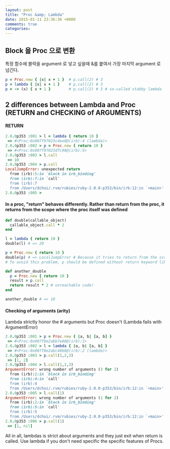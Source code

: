 ```yaml
---
layout: post
title: "Proc &amp; Lambda"
date: 2015-01-11 23:36:36 +0000
comments: true
categories:
---
```


<h2>Block 을 Proc 으로 변환</h2>
특정 함수에 블락을 argument 로 넣고 싶을때 &를 붙여서 가장 마지막 argument 로 넘긴다.

```ruby
p = Proc.new { |x| x + 1 }  # p.call(2) # 3
p = lambda { |x| x + 1 }    # p.call(2) # 3
p = -> (x) { x + 1 }        # p.call(2) # 3 # so-called stabby lambda
```

<h2> 2 differences between Lambda and Proc (RETURN and CHECKING of ARGUMENTS) </h2>

<h4> RETURN </h4>

```ruby
2.0.0p353 :001 > l = lambda { return 10 }
 => #<Proc:0x007f97023c4ee8@(irb):4 (lambda)>
2.0.0p353 :002 > p = Proc.new { return 10 }
 => #<Proc:0x007f97023dfc98@(irb):5>
2.0.0p353 :003 > l.call
 => 10
2.0.0p353 :004 > p.call
LocalJumpError: unexpected return
  from (irb):5:in `block in irb_binding'
  from (irb):7:in `call'
  from (irb):7
  from /Users/dchoi/.rvm/rubies/ruby-2.0.0-p353/bin/irb:12:in `<main>'
2.0.0p353 :005 >
```

<h4>In a proc,  "return" behaves differently. Rather than return from the proc, it returns from the scope where the proc itself was defined</h4>

```ruby
def double(callable_object)
  callable_object.call * 2
end

l = lambda { return 10 }
double(l) # => 20

p = Proc.new { return 10 }
double(p) # => LocalJumpError # Because it tries to return from the scope where p is defined but you can't return from the top-level scope.
# To avoid this problem, p should be defined without return keyword like "p = Proc.new { 10 }"
```

```ruby
def another_double
  p = Proc.new { return 10 }
  result = p.call
  return result * 2 # unreachable code!
end

another_double # => 10
```


<h4> Checking of arguments (arity) </h4>

Lambda strictly honor the # arguments but Proc doesn't (Lambda fails with ArgumentError)

```ruby
2.0.0p353 :001 > p = Proc.new { |a, b| [a, b] }
 => #<Proc:0x007f8e2abb7e88@(irb):1>
2.0.0p353 :002 > l = lambda { |a, b| [a, b] }
 => #<Proc:0x007f8e2abc48b8@(irb):2 (lambda)>
2.0.0p353 :003 > p.call(1,2,3)
 => [1, 2]
2.0.0p353 :004 > l.call(1,2,3)
ArgumentError: wrong number of arguments (3 for 2)
  from (irb):2:in `block in irb_binding'
  from (irb):4:in `call'
  from (irb):4
  from /Users/dchoi/.rvm/rubies/ruby-2.0.0-p353/bin/irb:12:in `<main>'
2.0.0p353 :005 > l.call(1)
ArgumentError: wrong number of arguments (1 for 2)
  from (irb):2:in `block in irb_binding'
  from (irb):5:in `call'
  from (irb):5
  from /Users/dchoi/.rvm/rubies/ruby-2.0.0-p353/bin/irb:12:in `<main>'
2.0.0p353 :006 > p.call(1)
 => [1, nil]
```

All in all, lambdas is strict about arguments and they just exit when return is called. Use lambda if you don't need specific the specific features of Procs.
